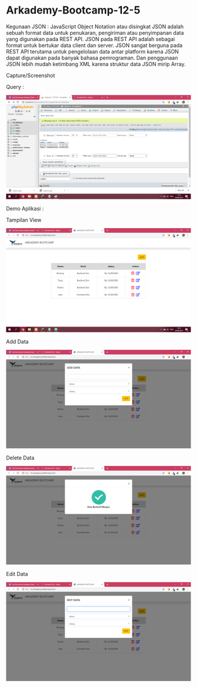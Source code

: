 # Arkademy-Bootcamp-12-5

Kegunaan JSON :
JavaScript Object Notation atau disingkat JSON adalah sebuah format data untuk penukaran, pengiriman atau penyimpanan data yang digunakan pada REST API. 
JSON pada REST API adalah sebagai format untuk bertukar data client dan server. 
JSON sangat berguna pada REST API terutama untuk pengelolaan data antar platform karena JSON dapat digunakan pada banyak bahasa pemrograman. Dan penggunaan JSON lebih mudah ketimbang XML karena struktur data JSON mirip Array.

Capture/Screenshot 

Query :

![](6/6A/6A-SS.png)

Demo Aplikasi :

Tampilan View

![](6/6B/capture/Arkademy%20Bootcamp.png)

Add Data

![](6/6B/capture/Add%20Data.png)

Delete Data

![](6/6B/capture/Delete%20Data.png)

Edit Data

![](6/6B/capture/Edit%20Data.png)
